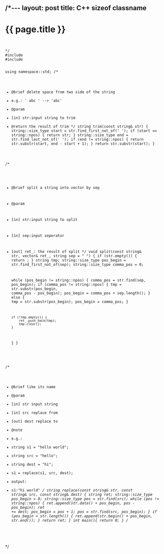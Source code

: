 /*---
layout: post
title: C++ sizeof classname
---

{{ page.title }}
================
<code>
<pre>
*/
#include <string>
#include <vector>

using namespace::std;
/*
 * @brief delete space from two side of the string
 *  e.g.: ' abc    ' --> 'abc'
 * @param
 *  [in] str:input string to trim
 * @return the result of trim
 */
string trim(const string& str) {
    string::size_type start = str.find_first_not_of(' ');
    if (start == string::npos) {
        return str;
    }
    string::size_type end = str.find_last_not_of(' ');
    if (end != string::npos) {
        return str.substr(start, end - start + 1);
    }
    return str.substr(start);
}

/*
 * @brief split a string into vector by sep
 * @param 
 *  [in] str:input string to split
 *  [in] sep:input seperator 
 *  [out] ret_: the result of split
 */
void split(const string& str, vector<string>& ret_, string sep = " ") {
    if (str.empty()) {
        return ;
    }
    string tmp;
    string::size_type pos_begin = str.find_first_not_of(sep);
    string::size_type comma_pos = 0;

    while (pos_begin != string::npos) {
        comma_pos = str.find(sep, pos_begin);
        if (comma_pos != string::npos) {
            tmp = str.substr(pos_begin, comma_pos - pos_begin);
            pos_begin = comma_pos + sep.length();
        } else {
            tmp = str.substr(pos_begin);
            pos_begin = comma_pos;
        }

        if (!tmp.empty()) {
            ret_.push_back(tmp);
            tmp.clear();
        }
    }
}

/*
 * @brief like its name
 * @param
 *  [in] str input string
 *  [in] src replace from
 *  [out] dest replace to
 * @note
 *  e.g.: 
 *   string s1 = "hello world";
 *   string src = "hello";
 *   string dest = "hi";
 *   s1 = replace(s1, src, dest);
 *   output:
 *    s1:"hi world"
 */
string replace(const string& str, const string& src, const string& dest) {
    string ret;
    string::size_type pos_begin = 0;
    string::size_type pos = str.find(src);
    while (pos != string::npos) {
        ret.append(str.data() + pos_begin, pos - pos_begin);
        ret += dest;
        pos_begin = pos + 1;
        pos = str.find(src, pos_begin);
    }
    if (pos_begin < str.length()) {
        ret.append(str.begin() + pos_begin, str.end());
    }
    return ret;
}
int main(){
    return 0;
}
/*
</code>
</pre>
*/
